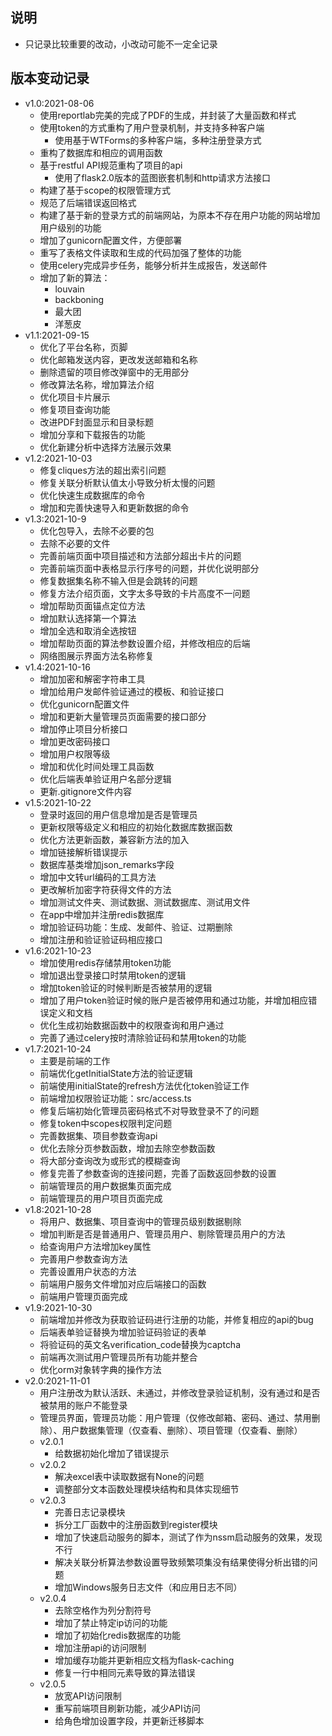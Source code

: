 ## 说明

* 只记录比较重要的改动，小改动可能不一定全记录

## 版本变动记录

* v1.0:2021-08-06
    * 使用reportlab完美的完成了PDF的生成，并封装了大量函数和样式
    * 使用token的方式重构了用户登录机制，并支持多种客户端
        * 使用基于WTForms的多种客户端，多种注册登录方式
    * 重构了数据库和相应的调用函数
    * 基于restful API规范重构了项目的api
        * 使用了flask2.0版本的蓝图嵌套机制和http请求方法接口
    * 构建了基于scope的权限管理方式
    * 规范了后端错误返回格式
    * 构建了基于新的登录方式的前端网站，为原本不存在用户功能的网站增加用户级别的功能
    * 增加了gunicorn配置文件，方便部署
    * 重写了表格文件读取和生成的代码加强了整体的功能
    * 使用celery完成异步任务，能够分析并生成报告，发送邮件
    * 增加了新的算法：
        * louvain
        * backboning
        * 最大团
        * 洋葱皮
* v1.1:2021-09-15
    * 优化了平台名称，页脚
    * 优化邮箱发送内容，更改发送邮箱和名称
    * 删除遗留的项目修改弹窗中的无用部分
    * 修改算法名称，增加算法介绍
    * 优化项目卡片展示
    * 修复项目查询功能
    * 改进PDF封面显示和目录标题
    * 增加分享和下载报告的功能
    * 优化新建分析中选择方法展示效果
* v1.2:2021-10-03
    * 修复cliques方法的超出索引问题
    * 修复关联分析默认值太小导致分析太慢的问题
    * 优化快速生成数据库的命令
    * 增加和完善快速导入和更新数据的命令
* v1.3:2021-10-9
    * 优化包导入，去除不必要的包
    * 去除不必要的文件
    * 完善前端页面中项目描述和方法部分超出卡片的问题
    * 完善前端页面中表格显示行序号的问题，并优化说明部分
    * 修复数据集名称不输入但是会跳转的问题
    * 修复方法介绍页面，文字太多导致的卡片高度不一问题
    * 增加帮助页面锚点定位方法
    * 增加默认选择第一个算法
    * 增加全选和取消全选按钮
    * 增加帮助页面的算法参数设置介绍，并修改相应的后端
    * 网络图展示界面方法名称修复
* v1.4:2021-10-16
    * 增加加密和解密字符串工具
    * 增加给用户发邮件验证通过的模板、和验证接口
    * 优化gunicorn配置文件
    * 增加和更新大量管理员页面需要的接口部分
    * 增加停止项目分析接口
    * 增加更改密码接口
    * 增加用户权限等级
    * 增加和优化时间处理工具函数
    * 优化后端表单验证用户名部分逻辑
    * 更新.gitignore文件内容
* v1.5:2021-10-22
    * 登录时返回的用户信息增加是否是管理员
    * 更新权限等级定义和相应的初始化数据库数据函数
    * 优化方法更新函数，兼容新方法的加入
    * 增加链接解析错误提示
    * 数据库基类增加json_remarks字段
    * 增加中文转url编码的工具方法
    * 更改解析加密字符获得文件的方法
    * 增加测试文件夹、测试数据、测试数据库、测试用文件
    * 在app中增加并注册redis数据库
    * 增加验证码功能：生成、发邮件、验证、过期删除
    * 增加注册和验证验证码相应接口
* v1.6:2021-10-23
    * 增加使用redis存储禁用token功能
    * 增加退出登录接口时禁用token的逻辑
    * 增加token验证的时候判断是否被禁用的逻辑
    * 增加了用户token验证时候的账户是否被停用和通过功能，并增加相应错误定义和文档
    * 优化生成初始数据函数中的权限查询和用户通过
    * 完善了通过celery按时清除验证码和禁用token的功能
* v1.7:2021-10-24
    * 主要是前端的工作
    * 前端优化getInitialState方法的验证逻辑
    * 前端使用initialState的refresh方法优化token验证工作
    * 前端增加权限验证功能：src/access.ts
    * 修复后端初始化管理员密码格式不对导致登录不了的问题
    * 修复token中scopes权限判定问题
    * 完善数据集、项目参数查询api
    * 优化去除分页参数函数，增加去除空参数函数
    * 将大部分查询改为或形式的模糊查询
    * 修复完善了参数查询的连接问题，完善了函数返回参数的设置
    * 前端管理员的用户数据集页面完成
    * 前端管理员的用户项目页面完成
* v1.8:2021-10-28
    * 将用户、数据集、项目查询中的管理员级别数据剔除
    * 增加判断是否是普通用户、管理员用户、剔除管理员用户的方法
    * 给查询用户方法增加key属性
    * 完善用户参数查询方法
    * 完善设置用户状态的方法
    * 前端用户服务文件增加对应后端接口的函数
    * 前端用户管理页面完成
* v1.9:2021-10-30
    * 前端增加并修改为获取验证码进行注册的功能，并修复相应的api的bug
    * 后端表单验证替换为增加验证码验证的表单
    * 将验证码的英文名verification_code替换为captcha
    * 前端再次测试用户管理员所有功能并整合
    * 优化orm对象转字典的操作方法
* v2.0:2021-11-01
    * 用户注册改为默认活跃、未通过，并修改登录验证机制，没有通过和是否被禁用的账户不能登录
    * 管理员界面，管理员功能：用户管理（仅修改邮箱、密码、通过、禁用删除）、用户数据集管理（仅查看、删除）、项目管理（仅查看、删除）
    * v2.0.1
        * 给数据初始化增加了错误提示
    * v2.0.2
        * 解决excel表中读取数据有None的问题
        * 调整部分文本函数处理模块结构和具体实现细节
    * v2.0.3
        * 完善日志记录模块
        * 拆分工厂函数中的注册函数到register模块
        * 增加了快速启动服务的脚本，测试了作为nssm启动服务的效果，发现不行
        * 解决关联分析算法参数设置导致频繁项集没有结果使得分析出错的问题
        * 增加Windows服务日志文件（和应用日志不同）
    * v2.0.4
        * 去除空格作为列分割符号
        * 增加了禁止特定ip访问的功能
        * 增加了初始化redis数据库的功能
        * 增加注册api的访问限制
        * 增加缓存功能并更新相应文档为flask-caching
        * 修复一行中相同元素导致的算法错误
    * v2.0.5
        * 放宽API访问限制
        * 重写前端项目刷新功能，减少API访问
        * 给角色增加设置字段，并更新迁移脚本